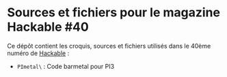 Sources et fichiers pour le magazine Hackable #40
=================================================

Ce dépôt contient les croquis, sources et fichiers utilisés dans le 40ème numéro de [Hackable](https://boutique.ed-diamond.com/abonnements/9-hackable-magazine) :

* `PImetal\` : Code barmetal pour PI3
